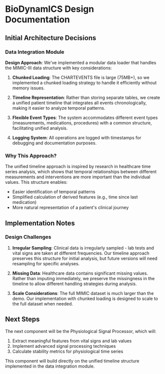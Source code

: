 # BioDynamICS Design Documentation

## Initial Architecture Decisions

### Data Integration Module

**Design Approach**: We've implemented a modular data loader that handles the MIMIC-III data structure with key considerations:

1. **Chunked Loading**: The CHARTEVENTS file is large (75MB+), so we implemented a chunked loading strategy to handle it efficiently without memory issues.

2. **Timeline Representation**: Rather than storing separate tables, we create a unified patient timeline that integrates all events chronologically, making it easier to analyze temporal patterns.

3. **Flexible Event Types**: The system accommodates different event types (measurements, medications, procedures) with a common structure, facilitating unified analysis.

4. **Logging System**: All operations are logged with timestamps for debugging and documentation purposes.

### Why This Approach?

The unified timeline approach is inspired by research in healthcare time series analysis, which shows that temporal relationships between different measurements and interventions are more important than the individual values. This structure enables:

- Easier identification of temporal patterns
- Simplified calculation of derived features (e.g., time since last medication)
- More natural representation of a patient's clinical journey

## Implementation Notes

### Design Challenges

1. **Irregular Sampling**: Clinical data is irregularly sampled - lab tests and vital signs are taken at different frequencies. Our timeline approach preserves this structure for initial analysis, but future versions will need resampling for specific analyses.

2. **Missing Data**: Healthcare data contains significant missing values. Rather than imputing immediately, we preserve the missingness in the timeline to allow different handling strategies during analysis.

3. **Scale Considerations**: The full MIMIC dataset is much larger than the demo. Our implementation with chunked loading is designed to scale to the full dataset when needed.

## Next Steps

The next component will be the Physiological Signal Processor, which will:

1. Extract meaningful features from vital signs and lab values
2. Implement advanced signal processing techniques
3. Calculate stability metrics for physiological time series

This component will build directly on the unified timeline structure implemented in the data integration module.